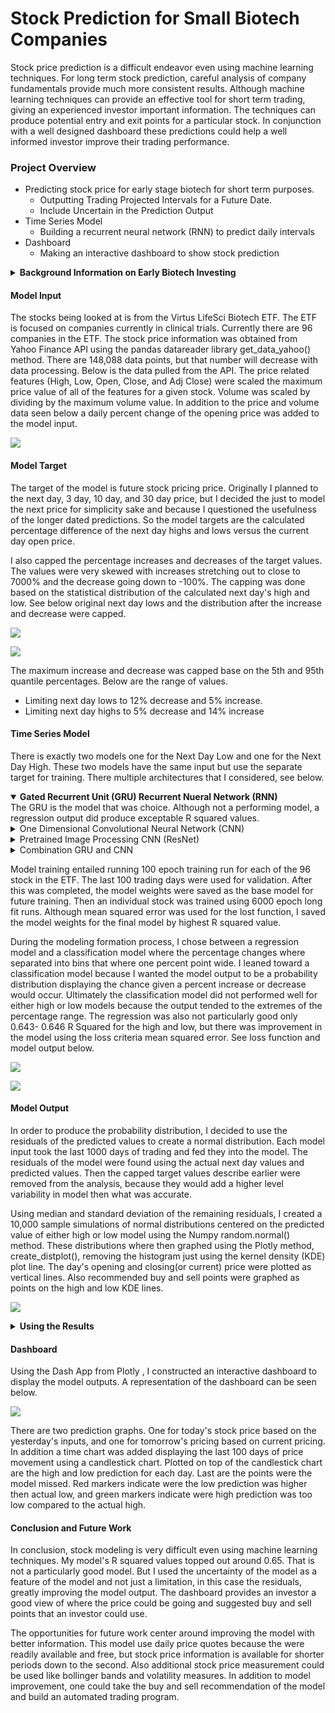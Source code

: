 
# Stock Prediction for Small Biotech Companies

Stock price prediction is a difficult endeavor even using machine learning techniques. For long term stock prediction, careful analysis of company fundamentals provide much more consistent results. Although machine learning techniques can provide an effective tool for short term trading, giving an experienced investor important information. The techniques can produce potential entry and exit points for a particular stock. In conjunction with a well designed dashboard these predictions could help a well informed investor improve their trading performance.


### Project Overview

<ul>
	<li>Predicting stock price for early stage biotech for short term purposes.
    <ul>
        <li>Outputting Trading Projected Intervals for a Future Date.</li>
        <li>Include Uncertain in the Prediction Output</li>
    </ul>
    <li>Time Series Model
    <ul>
        <li>Building a recurrent neural network (RNN) to predict daily intervals</li>
    </ul>
    <li>Dashboard
    <ul>
        <li>Making an interactive dashboard to show stock prediction</li>
    </ul>
    </li>
</ul>

<details><summary><strong>Background Information on Early Biotech Investing</strong></summary>

In the project, I will be modeling stock price for early biotech stocks. These companies are in the research and approval process for a particular drug or drugs. They have similar characteristics like low market capitalization, low trading volume, and high sensitivity to events all of which lead to high volatility. Those events are included below.

<ul>
	<li>The results of experimental trails (negative or positive)</li>
    <li>Regulator approvals (negative or positive)</li>
    <li>Acquisitions by large companies (generally positive)</li>
    <li>Accounting issues (generally negative)</li>
</ul>

Common company financials like revenues and profit margin are not as influential as they are in other industries. These stocks do not have many revenues and usually are losing money. Their price is trading on the potential approval and sale of the drug or drugs in the approval process. The most important thing to know when dealing with stock in the industry are below.

<ul>
	<li>Science Behind the Treatment and the Condition</li>
    <li>Addressable Market</li>
    <li>Event Schedule</li>
</ul>
<details><summary>Science</summary>
The investor does not need to be a subject matter expert in the science of a particular drug or the condition it is treating, but they do need to understand basic scientific principles. In particular, it is important to understand the basic biological concepts like how cancer cells develop for oncology drugs, and the understand of basic genetic processes like the Central Dogma for DNA and RNA for treatment using gene therapy. This general medical knowledge will help an investor understand the drug or treatment and key company events that effect the stock price.
</details>

<details><summary>Addressable Market</summary>
The addressable market is the patient population that  would be helped by the company drug under development and the value that drug would provide to those patients. The value measure is key, because that can determine the cost that can charge for a course of treatment.

Also important is the concept of an Orphan Drug. An orphan drug is a medicine that treats a rare disease effecting less than 200,000 people. Normally these numbers would not constitute a large enough market to justify investment in drug research, but in 1983 congress pass the Orphan Drug Act giving drug financial incentive to pursue treatment for these conditions. In addition to funding for research, the law gave significant marketing and patent protection. Combine these protections with laws preventing health insurance companies from discriminating against pre-existing conditions allows firms to charge exorbitant prices for these drugs after approval.
</details>

<details><summary>Events</summary>
    
<ul>
	<li>The results of experimental trails (negative or positive)</li>
    <li>Regulator approvals (negative or positive)</li>
    <li>Acquisitions by large companies (generally positive)</li>
    <li>Accounting issues (generally negative)</li>
</ul>

Dates associated with key events like approval and trail results are the most important information for an investor. Outside exits like an acquisition the firm or unforeseen financial and accounting issue, these key events have the most influence on the price of the stock. In  general there is a regular schedule for drug approvals and trail conclusions given a phase of the approval process the treatment is in.
</details>

Even with a stock with good drug prospects have a 1 out of 10 chance of being a success. Most stocks will fail and lose all their value, but the 10% that succeed could increase 10, 50 , 100, or even 1000 times. Below is are examples of three biotech stocks. The first two, T2 Biosystems Inc (TTOO) and Affymax, Inc (AFFY), did not succeed and lost all their value. The last, Celgene (CELG),  was successful increasing over 20 times it starting price.

![](image/ttoo.png)

![](image/affy.png)

![](image/celg.png)

Even with information about the investment potential of biotech stocks, an investor could use help determining the best time to buy or sell a stock. Especially with the volatility of these stocks, there is great opportunity for small short term trading.  A 1% to 2% price change can provide a substantial trading profit with good buy and sell recommendations, and as can be seen below there is extensive price movement both up and down for these stocks. The below distributions represent the price change of one day from the Virtus LifeSci Biotech ETF (with the increases and decrease capped).

![](image/scaledmin.png)

![](image/scaledmax.png) 

</details>

#### Model Input

The stocks being looked at is from the Virtus LifeSci Biotech ETF. The ETF is focused on companies currently in clinical trials. Currently there are 96 companies in the ETF. The stock price information was obtained from Yahoo Finance API using the pandas datareader library get_data_yahoo() method. There are 148,088 data points, but that number will decrease with data processing. Below is the data pulled from the API. The price related features (High, Low, Open, Close, and Adj Close) were scaled the maximum price value of all of the features for a given stock. Volume was scaled by dividing by the maximum volume value. In addition to the price and volume data seen below a daily percent change of the opening price was added to the model input.

![](image/table_initial.png) 

#### Model Target

The target of the model is future stock pricing price. Originally I planned to the next day, 3 day, 10 day, and 30 day price, but I decided the just to model the next price for simplicity sake and because I questioned the usefulness of the longer dated predictions. So the model targets are the calculated percentage difference of the next day highs and lows versus the current day open price.

I also capped the percentage increases and decreases of the target values. The values were very skewed with increases stretching out to close to 7000% and the decrease going down to  -100%. The capping was done based on the statistical distribution of the calculated next day's high and low. See below original next day lows and the distribution after the increase and decrease were capped.

![](image/skewed_min.png) 

![](image/capped_min.png) 

The maximum increase and decrease was capped base on the 5th and 95th quantile percentages. Below are the range of values.

<ul>
	<li>Limiting next day lows to 12% decrease and 5% increase.</li>
    <li>Limiting next day highs to 5% decrease and 14% increase</li>
</ul>

#### Time Series Model
There is exactly two models one for the Next Day Low and one for the Next Day High. These two models have the same input but use the separate target for training. There multiple architectures that I considered, see below.





<details open>
<summary><strong>Gated Recurrent Unit (GRU) Recurrent Nueral Network (RNN)</strong></summary>
The GRU is the model that was choice. Although not a performing model, a regression output did produce exceptable R squared values. 
</details>


<details><summary>One Dimensional Convolutional Neural Network (CNN)</summary>
The 1D CNN and the combination RNN and CNN did not converge to the more accurate models, so they were discarded.
</details>

<details><summary>Pretrained Image Processing CNN (ResNet)</summary>
The pretrained image classification model show some promise, but the model input would have to be converted to a image tensor to be process by the network . The processing was too computationally intensive to be a workable solution. Below is example of the image that need to be created.
    
![](image/stock_plot.png) 
</details>


<details><summary>Combination GRU and CNN</summary>
    
The combination RNN and CNN did not converge to the more accurate models, so they were discarded.

</details>

Model training entailed running 100 epoch training run for each of the 96 stock in the ETF. The last 100 trading days were used for validation. After this was completed, the model weights were saved as the base model for future training. Then an individual stock was trained using 6000 epoch long fit runs. Although mean squared error was used for the lost function, I saved the model weights for the final model by highest R squared value.

During the modeling formation process, I chose between a regression model and a classification model where the percentage changes where separated into bins that where one percent point wide. I leaned toward a classification model because I wanted the model output to be a probability distribution displaying  the chance given a percent increase or decrease would occur. Ultimately the classification model did not performed well for either high or low models because the output tended to the extremes of the percentage range. The regression was also not particularly good only 0.643- 0.646 R Squared for the high and low, but there was improvement in the model using the loss criteria mean squared error. See loss function and model output below.

![](image/loss.png) 

![](image/prediction.png) 

#### Model Output 

In order to produce the probability distribution, I decided to use the residuals of the predicted values to create a normal distribution. Each model input took the last 1000 days of trading and fed they into the model. The residuals of the model were found using the actual next day values and predicted values. Then the capped target values describe earlier were removed from the analysis, because they would add a higher level variability in model then what was accurate.

Using median and standard deviation of the remaining residuals, I created a 10,000 sample simulations of normal distributions centered on the predicted value of either high or low model using the Numpy random.normal() method. These distributions where then graphed using the Plotly method, create_distplot(), removing the histogram just using the kernel density (KDE) plot line. The day's opening and closing(or current) price were plotted as vertical lines. Also recommended buy and sell points were graphed as points on the high and low KDE lines.

![](image\output.png)

<details>
<summary><strong>Using the Results</strong></summary>

Knowledge of the stock in question is important. In particular because the R squared valued for modeled stock generally does not go over 0.65. A base of investor knowledge will act as a check on the short term predictions in the model.

Also avoiding the extremes of the model's range is important. Large percentage point moves are not the target of this model, because they are generally cause by events that cannot be predicted by the stock price inputs of the model. The model is trying to predict smaller changes less than 10% either negative or positive. Also with capping of losses and gains, big price movements are masked by the model. The horizontal axis of the graph is scaled to be at or near the capped values, so when the distributions are close to the edges of the graph , the trader should be cautious with buy and sell recommendations from the model.
</details>


#### Dashboard

Using the Dash App from Plotly , I constructed an interactive dashboard to display the model outputs. A representation of the dashboard can be seen below.

![](image\dash.png)

There are two prediction graphs. One for today's stock price based on the yesterday's  inputs, and one for tomorrow's pricing based on current pricing. In addition a time chart was added displaying the last 100 days of price movement using a candlestick chart. Plotted on top of the candlestick chart are the high and low prediction for each day. Last are the points were the model missed. Red markers indicate were the low prediction was higher then actual low, and green markers indicate were high prediction was too low compared to the actual high.

#### Conclusion and Future Work

In conclusion, stock modeling is very difficult even using machine learning techniques. My model's R squared values topped out around 0.65. That is not a particularly good model. But I used the uncertainty  of the model as a feature of the model and not just a limitation, in this case the residuals, greatly improving the model output. The dashboard provides an investor a good view of where the price could be going and suggested buy and sell points that an investor could use.

The opportunities for future work center around improving the model with better information. This model use daily price quotes because the were readily available and free, but stock price information is available for shorter periods down to the second. Also additional stock price measurement could be used like bollinger bands and volatility measures. In addition to model improvement, one could take the buy and sell recommendation of the model and build an automated trading program.


```python

```
